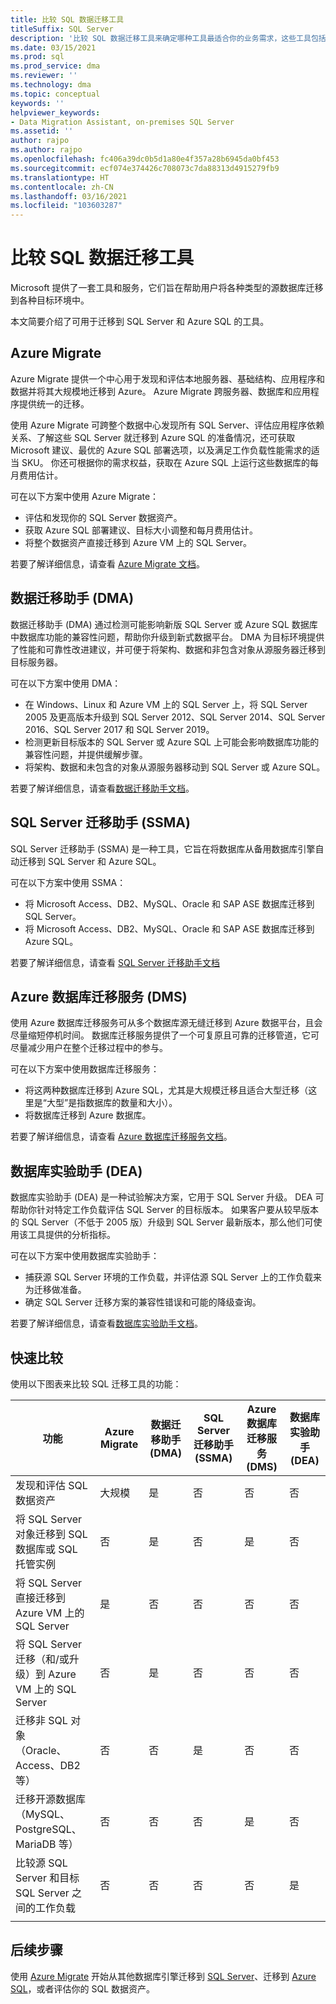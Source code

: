 ```yaml
---
title: 比较 SQL 数据迁移工具
titleSuffix: SQL Server
description: '比较 SQL 数据迁移工具来确定哪种工具最适合你的业务需求，这些工具包括数据迁移助手 (DMA)、Azure Migrate、Azure 数据库迁移服务、SQL Server 迁移助手 (SSMA)、数据库实验助手 (DEA)。 '
ms.date: 03/15/2021
ms.prod: sql
ms.prod_service: dma
ms.reviewer: ''
ms.technology: dma
ms.topic: conceptual
keywords: ''
helpviewer_keywords:
- Data Migration Assistant, on-premises SQL Server
ms.assetid: ''
author: rajpo
ms.author: rajpo
ms.openlocfilehash: fc406a39dc0b5d1a80e4f357a28b6945da0bf453
ms.sourcegitcommit: ecf074e374426c708073c7da88313d4915279fb9
ms.translationtype: HT
ms.contentlocale: zh-CN
ms.lasthandoff: 03/16/2021
ms.locfileid: "103603287"
---
```

# <a name="compare-sql-data-migration-tools"></a>比较 SQL 数据迁移工具

Microsoft 提供了一套工具和服务，它们旨在帮助用户将各种类型的源数据库迁移到各种目标环境中。 

本文简要介绍了可用于迁移到 SQL Server 和 Azure SQL 的工具。 

## <a name="azure-migrate"></a>Azure Migrate

Azure Migrate 提供一个中心用于发现和评估本地服务器、基础结构、应用程序和数据并将其大规模地迁移到 Azure。  Azure Migrate 跨服务器、数据库和应用程序提供统一的迁移。 

使用 Azure Migrate 可跨整个数据中心发现所有 SQL Server、评估应用程序依赖关系、了解这些 SQL Server 就迁移到 Azure SQL 的准备情况，还可获取 Microsoft 建议、最优的 Azure SQL 部署选项，以及满足工作负载性能需求的适当 SKU。  你还可根据你的需求权益，获取在 Azure SQL 上运行这些数据库的每月费用估计。 

可在以下方案中使用 Azure Migrate： 
- 评估和发现你的 SQL Server 数据资产。 
- 获取 Azure SQL 部署建议、目标大小调整和每月费用估计。
- 将整个数据资产直接迁移到 Azure VM 上的 SQL Server。 

若要了解详细信息，请查看 [Azure Migrate 文档](/azure/migrate/)。 

## <a name="data-migration-assistant-dma"></a>数据迁移助手 (DMA)

数据迁移助手 (DMA) 通过检测可能影响新版 SQL Server 或 Azure SQL 数据库中数据库功能的兼容性问题，帮助你升级到新式数据平台。 DMA 为目标环境提供了性能和可靠性改进建议，并可便于将架构、数据和非包含对象从源服务器迁移到目标服务器。

可在以下方案中使用 DMA： 
- 在 Windows、Linux 和 Azure VM 上的 SQL Server 上，将 SQL Server 2005 及更高版本升级到 SQL Server 2012、SQL Server 2014、SQL Server 2016、SQL Server 2017 和 SQL Server 2019。 
- 检测更新目标版本的 SQL Server 或 Azure SQL 上可能会影响数据库功能的兼容性问题，并提供缓解步骤。 
- 将架构、数据和未包含的对象从源服务器移动到 SQL Server 或 Azure SQL。 

若要了解详细信息，请查看[数据迁移助手文档](../../dma/dma-overview.md)。 

## <a name="sql-server-migration-assistant-ssma"></a>SQL Server 迁移助手 (SSMA)

SQL Server 迁移助手 (SSMA) 是一种工具，它旨在将数据库从备用数据库引擎自动迁移到 SQL Server 和 Azure SQL。 

可在以下方案中使用 SSMA：
- 将 Microsoft Access、DB2、MySQL、Oracle 和 SAP ASE 数据库迁移到 SQL Server。
- 将 Microsoft Access、DB2、MySQL、Oracle 和 SAP ASE 数据库迁移到 Azure SQL。

若要了解详细信息，请查看 [SQL Server 迁移助手文档](../../ssma/sql-server-migration-assistant.md)

## <a name="azure-database-migration-service-dms"></a>Azure 数据库迁移服务 (DMS)

使用 Azure 数据库迁移服务可从多个数据库源无缝迁移到 Azure 数据平台，且会尽量缩短停机时间。  数据库迁移服务提供了一个可复原且可靠的迁移管道，它可尽量减少用户在整个迁移过程中的参与。 

可在以下方案中使用数据库迁移服务：
- 将这两种数据库迁移到 Azure SQL，尤其是大规模迁移且适合大型迁移（这里是“大型”是指数据库的数量和大小）。 
- 将数据库迁移到 Azure 数据库。

若要了解详细信息，请查看 [Azure 数据库迁移服务文档](/azure/dms/)。 

## <a name="database-experimentation-assistant-dea"></a>数据库实验助手 (DEA)

数据库实验助手 (DEA) 是一种试验解决方案，它用于 SQL Server 升级。 DEA 可帮助你针对特定工作负载评估 SQL Server 的目标版本。 如果客户要从较早版本的 SQL Server（不低于 2005 版）升级到 SQL Server 最新版本，那么他们可使用该工具提供的分析指标。

可在以下方案中使用数据库实验助手：
- 捕获源 SQL Server 环境的工作负载，并评估源 SQL Server 上的工作负载来为迁移做准备。 
- 确定 SQL Server 迁移方案的兼容性错误和可能的降级查询。 

若要了解详细信息，请查看[数据库实验助手文档](../../dea/database-experimentation-assistant-overview.md)。


## <a name="quick-comparison"></a>快速比较

使用以下图表来比较 SQL 迁移工具的功能：


| 功能 |Azure Migrate  |数据迁移助手 (DMA)  |SQL Server 迁移助手 (SSMA)  | Azure 数据库迁移服务 (DMS) | 数据库实验助手 (DEA)|
|---------|---------|---------|---------|---|---|
|发现和评估 SQL 数据资产| 大规模 | 是 |否 |否|否|
|将 SQL Server 对象迁移到 SQL 数据库或 SQL 托管实例| 否| 是 | 否  | 是|否|
|将 SQL Server 直接迁移到 Azure VM 上的 SQL Server | 是 | 否 | 否 | 否| 否 |
|将 SQL Server 迁移（和/或升级）到 Azure VM 上的 SQL Server | 否 | 是| 否 | 否 | 否| 
|迁移非 SQL 对象 </br> （Oracle、Access、DB2 等） | 否 |否|是|否|否|
|迁移开源数据库 </br> （MySQL、PostgreSQL、MariaDB 等）| 否 | 否 | 否 | 是 | 否|
|比较源 SQL Server 和目标 SQL Server 之间的工作负载 |否|否|否|否|是|
|||||||

## <a name="next-steps"></a>后续步骤

使用 [Azure Migrate](/azure/migrate/how-to-create-azure-sql-assessment) 开始从其他数据库引擎迁移到 [SQL Server](../../ssma/sql-server-migration-assistant.md)、迁移到 [Azure SQL](/azure/azure-sql/migration-guides/)，或者评估你的 SQL 数据资产。 

